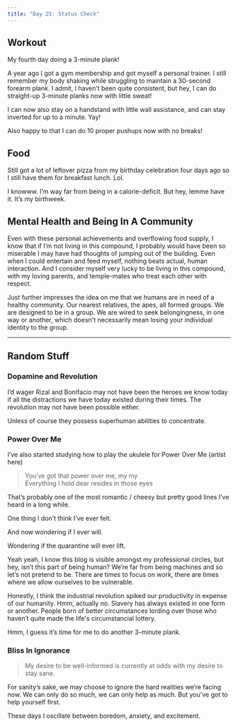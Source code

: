 ```yaml
---
title: "Day 25: Status Check"
---
```


## Workout

My fourth day doing a 3-minute plank!

A year ago I got a gym membership and got myself a personal trainer. I still remember my body shaking while struggling to maintain a 30-second forearm plank. I admit, I haven’t been quite consistent, but hey, I can do straight-up 3-minute planks now with little sweat!

I can now also stay on a handstand with little wall assistance, and can stay inverted for up to a minute. Yay!

Also happy to that I can do 10 proper pushups now with no breaks!

## Food

Still got a lot of leftover pizza from my birthday celebration four days ago so I still have them for breakfast lunch. Lol.

I knowww. I’m way far from being in a calorie-deficit. But hey, lemme have it. It’s my birthweek.


## Mental Health and Being In A Community

Even with these personal achievements and overflowing food supply, I know that if I’m not living in this compound, I probably would have been so miserable I may have had thoughts of jumping out of the building. Even when I could entertain and feed myself, nothing beats actual, human interaction. And I consider myself very lucky to be living in this compound, with my loving parents, and temple-mates who treat each other with respect.

Just further impresses the idea on me that we humans are in need of a healthy community. Our nearest relatives, the apes, all formed groups. We are designed to be in a group. We are wired to seek belongingness, in one way or another, which doesn't necessarily mean losing your individual identity to the group.

---

## Random Stuff

### Dopamine and Revolution

I’d wager Rizal and Bonifacio may not have been the heroes we know today if all the distractions we have today existed during their times. The revolution may not have been possible either.

Unless of course they possess superhuman abilities to concentrate.

### Power Over Me

I’ve also started studying how to play the ukulele for Power Over Me (artist here)

> You’ve got that power over me, my my  
> Everything I hold dear resides in those eyes

That’s probably one of the most romantic / cheesy but pretty good lines I’ve heard in a long while.

One thing I don’t think I’ve ever felt.

And now wondering if I ever will.

Wondering if the quarantine will ever lift. 

Yeah yeah, I know this blog is visible amongst my professional circles, but hey, isn’t this part of being human? We’re far from being machines and so let’s not pretend to be.  There are times to focus on work, there are times where we allow ourselves to be vulnerable.

Honestly, I think the industrial revolution spiked our productivity in expense of our humanity. Hmm, actually no. Slavery has always existed in one form or another.  People born of better circumstances lording over those who haven’t quite made the life's circumstancial lottery.

Hmm, I guess it’s time for me to do another 3-minute plank.

### Bliss In Ignorance

> My desire to be well-informed is currently at odds with my desire to stay sane.

For sanity’s sake, we may choose to ignore the hard realities we’re facing now. We can only do so much, we can only help as much. But you've got to help yourself first.

These days I oscillate between boredom, anxiety, and excitement.